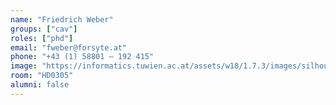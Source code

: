 ```yaml
---
name: "Friedrich Weber"
groups: ["cav"]
roles: ["phd"]
email: "fweber@forsyte.at"
phone: "+43 (1) 58801 – 192 415"
image: "https://informatics.tuwien.ac.at/assets/w18/1.7.3/images/silhouette.svg"
room: "HD0305"
alumni: false
---
```


<!--
Your custom content goes here.
-->